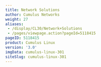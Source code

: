 ```yaml
---
title: Network Solutions
author: Cumulus Networks
weight: 27
aliases:
 - /display/CL30/Network+Solutions
 - /pages/viewpage.action?pageId=5118415
pageID: 5118415
product: Cumulus Linux
version: '3.0'
imgData: cumulus-linux-301
siteSlug: cumulus-linux-301
---
```


